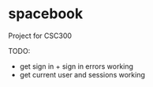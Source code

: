 spacebook
=========

Project for CSC300

TODO:
* get sign in + sign in errors working
* get current user and sessions working
